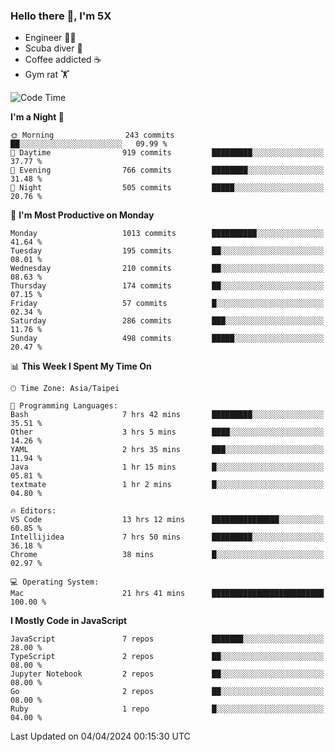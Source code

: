 ### Hello there 👋, I'm 5X

* Engineer 👨‍💻
* Scuba diver 🤿
* Coffee addicted ☕️
* Gym rat 🏋️

<!--START_SECTION:waka-->
![Code Time](http://img.shields.io/badge/Code%20Time-897%20hrs%2023%20mins-blue)

**I'm a Night 🦉** 

```text
🌞 Morning                243 commits         ██░░░░░░░░░░░░░░░░░░░░░░░   09.99 % 
🌆 Daytime                919 commits         █████████░░░░░░░░░░░░░░░░   37.77 % 
🌃 Evening                766 commits         ████████░░░░░░░░░░░░░░░░░   31.48 % 
🌙 Night                  505 commits         █████░░░░░░░░░░░░░░░░░░░░   20.76 % 
```
📅 **I'm Most Productive on Monday** 

```text
Monday                   1013 commits        ██████████░░░░░░░░░░░░░░░   41.64 % 
Tuesday                  195 commits         ██░░░░░░░░░░░░░░░░░░░░░░░   08.01 % 
Wednesday                210 commits         ██░░░░░░░░░░░░░░░░░░░░░░░   08.63 % 
Thursday                 174 commits         ██░░░░░░░░░░░░░░░░░░░░░░░   07.15 % 
Friday                   57 commits          █░░░░░░░░░░░░░░░░░░░░░░░░   02.34 % 
Saturday                 286 commits         ███░░░░░░░░░░░░░░░░░░░░░░   11.76 % 
Sunday                   498 commits         █████░░░░░░░░░░░░░░░░░░░░   20.47 % 
```


📊 **This Week I Spent My Time On** 

```text
🕑︎ Time Zone: Asia/Taipei

💬 Programming Languages: 
Bash                     7 hrs 42 mins       █████████░░░░░░░░░░░░░░░░   35.51 % 
Other                    3 hrs 5 mins        ████░░░░░░░░░░░░░░░░░░░░░   14.26 % 
YAML                     2 hrs 35 mins       ███░░░░░░░░░░░░░░░░░░░░░░   11.94 % 
Java                     1 hr 15 mins        █░░░░░░░░░░░░░░░░░░░░░░░░   05.81 % 
textmate                 1 hr 2 mins         █░░░░░░░░░░░░░░░░░░░░░░░░   04.80 % 

🔥 Editors: 
VS Code                  13 hrs 12 mins      ███████████████░░░░░░░░░░   60.85 % 
Intellijidea             7 hrs 50 mins       █████████░░░░░░░░░░░░░░░░   36.18 % 
Chrome                   38 mins             █░░░░░░░░░░░░░░░░░░░░░░░░   02.97 % 

💻 Operating System: 
Mac                      21 hrs 41 mins      █████████████████████████   100.00 % 
```

**I Mostly Code in JavaScript** 

```text
JavaScript               7 repos             ███████░░░░░░░░░░░░░░░░░░   28.00 % 
TypeScript               2 repos             ██░░░░░░░░░░░░░░░░░░░░░░░   08.00 % 
Jupyter Notebook         2 repos             ██░░░░░░░░░░░░░░░░░░░░░░░   08.00 % 
Go                       2 repos             ██░░░░░░░░░░░░░░░░░░░░░░░   08.00 % 
Ruby                     1 repo              █░░░░░░░░░░░░░░░░░░░░░░░░   04.00 % 
```




 Last Updated on 04/04/2024 00:15:30 UTC
<!--END_SECTION:waka-->
